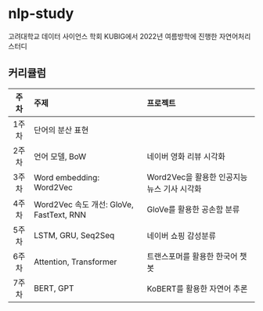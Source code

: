 # nlp-study
고려대학교 데이터 사이언스 학회 KUBIG에서 2022년 여름방학에 진행한 자연어처리 스터디

## 커리큘럼
|주차|주제|프로젝트|
|:---:|:---|:---|
|1주차|단어의 분산 표현| |
|2주차|언어 모델, BoW|네이버 영화 리뷰 시각화|
|3주차|Word embedding: Word2Vec|Word2Vec을 활용한 인공지능 뉴스 기사 시각화|
|4주차|Word2Vec 속도 개선: GloVe, FastText, RNN|GloVe를 활용한 공손함 분류|
|5주차|LSTM, GRU, Seq2Seq|네이버 쇼핑 감성분류|
|6주차|Attention, Transformer|트랜스포머를 활용한 한국어 챗봇|
|7주차|BERT, GPT|KoBERT를 활용한 자연어 추론|

